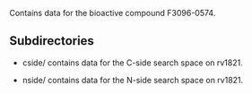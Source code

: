 Contains data for the bioactive compound F3096-0574.

## Subdirectories

- cside/ contains data for the C-side search space on rv1821.

- nside/ contains data for the N-side search space on rv1821.

